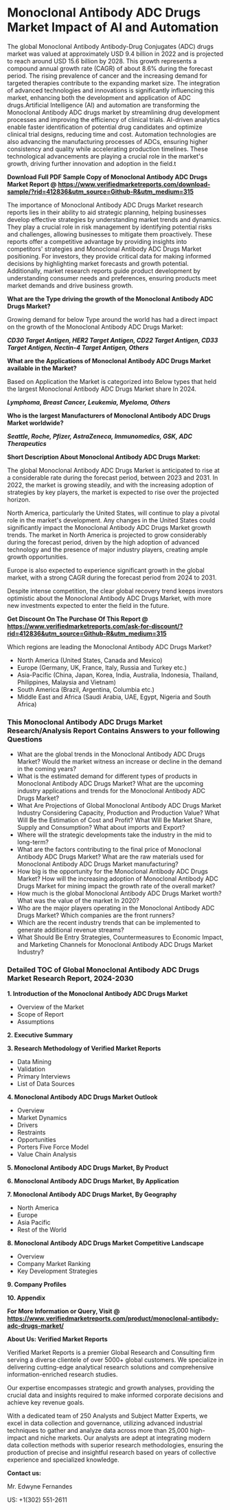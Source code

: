 <meta name="title" content="Global Monoclonal Antibody ADC Drugs Market Impact of AI and Automation"><meta name="description" content="The global Monoclonal Antibody Antibody-Drug Conjugates (ADC) drugs market was valued at approximately USD 9.4 billion in 2022 and is projected to reach around USD 15.6 b"><meta name="title" content="Monoclonal Antibody ADC Drugs Market Size, Share, Scope, Trends, Growth, Opportunities, Analysis, Forecast"><h1>Monoclonal Antibody ADC Drugs Market Impact of AI and Automation</h1>The global Monoclonal Antibody Antibody-Drug Conjugates (ADC) drugs market was valued at approximately USD 9.4 billion in 2022 and is projected to reach around USD 15.6 billion by 2028. This growth represents a compound annual growth rate (CAGR) of about 8.6% during the forecast period. The rising prevalence of cancer and the increasing demand for targeted therapies contribute to the expanding market size. The integration of advanced technologies and innovations is significantly influencing this market, enhancing both the development and application of ADC drugs.Artificial Intelligence (AI) and automation are transforming the Monoclonal Antibody ADC drugs market by streamlining drug development processes and improving the efficiency of clinical trials. AI-driven analytics enable faster identification of potential drug candidates and optimize clinical trial designs, reducing time and cost. Automation technologies are also advancing the manufacturing processes of ADCs, ensuring higher consistency and quality while accelerating production timelines. These technological advancements are playing a crucial role in the market's growth, driving further innovation and adoption in the field.t</p><p id="" class=""><strong>Download Full PDF Sample Copy of Monoclonal Antibody ADC Drugs Market Report @ <a href="https://www.verifiedmarketreports.com/download-sample/?rid=412836&utm_source=Github-R&utm_medium=315" target="_blank">https://www.verifiedmarketreports.com/download-sample/?rid=412836&utm_source=Github-R&utm_medium=315</a></strong></p><p>The importance of&nbsp;Monoclonal Antibody ADC Drugs Market research reports lies in their ability to aid strategic planning, helping businesses develop effective strategies by understanding market trends and dynamics. They play a crucial role in risk management by identifying potential risks and challenges, allowing businesses to mitigate them proactively. These reports offer a competitive advantage by providing insights into competitors' strategies and Monoclonal Antibody ADC Drugs Market positioning. For investors, they provide critical data for making informed decisions by highlighting market forecasts and growth potential. Additionally, market research reports guide product development by understanding consumer needs and preferences, ensuring products meet market demands and drive business growth.</p><p><strong>What are the&nbsp;Type driving the growth of the Monoclonal Antibody ADC Drugs Market?</strong></p><p id="" class="">Growing demand for below Type around the world has had a direct impact on the growth of the Monoclonal Antibody ADC Drugs Market:</p><em><strong>CD30 Target Antigen, HER2 Target Antigen, CD22 Target Antigen, CD33 Target Antigen, Nectin-4 Target Antigen, Others</strong></em></p><strong>What are the&nbsp;Applications&nbsp;of Monoclonal Antibody ADC Drugs Market available in the Market?</strong></p><p id="" class="">Based on Application the Market is categorized into Below types that held the largest Monoclonal Antibody ADC Drugs Market share In 2024.</p><em><strong>Lymphoma, Breast Cancer, Leukemia, Myeloma, Others</strong></em></p><strong>Who is the largest Manufacturers of Monoclonal Antibody ADC Drugs Market worldwide?</strong></p><p><em><strong>Seattle, Roche, Pfizer, AstraZeneca, Immunomedics, GSK, ADC Therapeutics</strong></em></p><p id="" class=""><strong>Short Description About Monoclonal Antibody ADC Drugs Market:</strong></p><p>The global Monoclonal Antibody ADC Drugs Market is anticipated to rise at a considerable rate during the forecast period, between 2023 and 2031. In 2022, the market is growing steadily, and with the increasing adoption of strategies by key players, the market is expected to rise over the projected horizon.</p><p>North America, particularly the United States, will continue to play a pivotal role in the market's development. Any changes in the United States could significantly impact the Monoclonal Antibody ADC Drugs Market growth trends. The market in North America is projected to grow considerably during the forecast period, driven by the high adoption of advanced technology and the presence of major industry players, creating ample growth opportunities.</p><p>Europe is also expected to experience significant growth in the global market, with a strong CAGR during the forecast period from 2024 to 2031.</p><p>Despite intense competition, the clear global recovery trend keeps investors optimistic about the Monoclonal Antibody ADC Drugs Market, with more new investments expected to enter the field in the future.</p><p id="" class=""><strong>Get Discount On The Purchase Of This Report @ <a href="https://www.verifiedmarketreports.com/ask-for-discount/?rid=412836&utm_source=Github-R&utm_medium=315" target="_blank">https://www.verifiedmarketreports.com/ask-for-discount/?rid=412836&utm_source=Github-R&utm_medium=315</a></strong></p>Which regions are leading the Monoclonal Antibody ADC Drugs Market?</p><ul><li>North America (United States, Canada and Mexico)</li><li>Europe (Germany, UK, France, Italy, Russia and Turkey etc.)</li><li>Asia-Pacific (China, Japan, Korea, India, Australia, Indonesia, Thailand, Philippines, Malaysia and Vietnam)</li><li>South America (Brazil, Argentina, Columbia etc.)</li><li>Middle East and Africa (Saudi Arabia, UAE, Egypt, Nigeria and South Africa)</li></ul><h3 id="" class="">This Monoclonal Antibody ADC Drugs Market Research/Analysis Report Contains Answers to your following Questions</h3><ul><li>What are the global trends in the Monoclonal Antibody ADC Drugs Market? Would the market witness an increase or decline in the demand in the coming years?</li><li>What is the estimated demand for different types of products in Monoclonal Antibody ADC Drugs Market? What are the upcoming industry applications and trends for the Monoclonal Antibody ADC Drugs Market?</li><li>What Are Projections of Global Monoclonal Antibody ADC Drugs Market Industry Considering Capacity, Production and Production Value? What Will Be the Estimation of Cost and Profit? What Will Be Market Share, Supply and Consumption? What about imports and Export?</li><li>Where will the strategic developments take the industry in the mid to long-term?</li><li>What are the factors contributing to the final price of Monoclonal Antibody ADC Drugs Market? What are the raw materials used for Monoclonal Antibody ADC Drugs Market manufacturing?</li><li>How big is the opportunity for the Monoclonal Antibody ADC Drugs Market? How will the increasing adoption of Monoclonal Antibody ADC Drugs Market for mining impact the growth rate of the overall market?</li><li>How much is the global Monoclonal Antibody ADC Drugs Market worth? What was the value of the market In 2020?</li><li>Who are the major players operating in the Monoclonal Antibody ADC Drugs Market? Which companies are the front runners?</li><li>Which are the recent industry trends that can be implemented to generate additional revenue streams?</li><li>What Should Be Entry Strategies, Countermeasures to Economic Impact, and Marketing Channels for Monoclonal Antibody ADC Drugs Market Industry?</li></ul><h3 id="" class="">Detailed TOC of Global Monoclonal Antibody ADC Drugs Market Research Report, 2024-2030</h3><p id="" class=""><strong>1. Introduction of the Monoclonal Antibody ADC Drugs Market</strong></p><ul><li>Overview of the Market</li><li>Scope of Report</li><li>Assumptions</li></ul><p id="" class=""><strong>2. Executive Summary</strong></p><p id="" class=""><strong>3. Research Methodology of Verified Market Reports</strong></p><ul><li>Data Mining</li><li>Validation</li><li>Primary Interviews</li><li>List of Data Sources</li></ul><p id="" class=""><strong>4. Monoclonal Antibody ADC Drugs Market Outlook</strong></p><ul><li>Overview</li><li>Market Dynamics</li><li>Drivers</li><li>Restraints</li><li>Opportunities</li><li>Porters Five Force Model</li><li>Value Chain Analysis</li></ul><p id="" class=""><strong>5. Monoclonal Antibody ADC Drugs Market, By Product</strong></p><p id="" class=""><strong>6. Monoclonal Antibody ADC Drugs Market, By Application</strong></p><p id="" class=""><strong>7. Monoclonal Antibody ADC Drugs Market, By Geography</strong></p><ul><li>North America</li><li>Europe</li><li>Asia Pacific</li><li>Rest of the World</li></ul><p id="" class=""><strong>8. Monoclonal Antibody ADC Drugs Market Competitive Landscape</strong></p><ul><li>Overview</li><li>Company Market Ranking</li><li>Key Development Strategies</li></ul><p id="" class=""><strong>9. Company Profiles</strong></p><p id="" class=""><strong>10. Appendix</strong></p><p id="" class=""><strong>For More Information or Query, Visit @ <a href="https://www.verifiedmarketreports.com/product/monoclonal-antibody-adc-drugs-market/" target="_blank">https://www.verifiedmarketreports.com/product/monoclonal-antibody-adc-drugs-market/</a></strong></p><p id="" class=""><strong>About Us: Verified Market Reports</strong></p><p id="" class="">Verified Market Reports is a premier Global Research and Consulting firm serving a diverse clientele of over 5000+ global customers. We specialize in delivering cutting-edge analytical research solutions and comprehensive information-enriched research studies.</p><p id="" class="">Our expertise encompasses strategic and growth analyses, providing the crucial data and insights required to make informed corporate decisions and achieve key revenue goals.</p><p id="" class="">With a dedicated team of 250 Analysts and Subject Matter Experts, we excel in data collection and governance, utilizing advanced industrial techniques to gather and analyze data across more than 25,000 high-impact and niche markets. Our analysts are adept at integrating modern data collection methods with superior research methodologies, ensuring the production of precise and insightful research based on years of collective experience and specialized knowledge.</p><p id="" class=""><strong>Contact us:</strong></p><p id="" class="">Mr. Edwyne Fernandes</p><p id="" class="">US: +1(302) 551-2611</p>